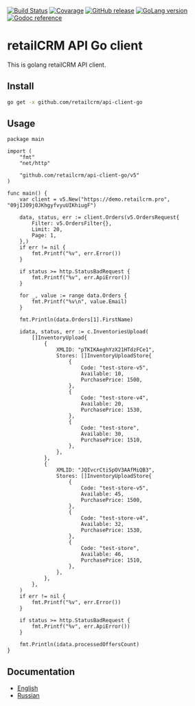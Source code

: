 [![Build Status](https://img.shields.io/travis/retailcrm/api-client-go/master.svg?style=flat-square)](https://travis-ci.org/retailcrm/api-client-go)
[![Covarage](https://img.shields.io/codecov/c/gh/retailcrm/api-client-go/master.svg?style=flat-square)](https://codecov.io/gh/retailcrm/api-client-go)
[![GitHub release](https://img.shields.io/github/release/retailcrm/api-client-go.svg?style=flat-square)](https://github.com/retailcrm/api-client-go/releases)
[![GoLang version](https://img.shields.io/badge/go->=1.8-blue?style=flat-square)](https://golang.org/dl/)
[![Godoc reference](https://img.shields.io/badge/godoc-reference-blue.svg?style=flat-square)](https://godoc.org/github.com/retailcrm/api-client-go)


# retailCRM API Go client

This is golang retailCRM API client.

## Install

```bash
go get -x github.com/retailcrm/api-client-go
```

## Usage

```golang
package main

import (
	"fmt"
	"net/http"

	"github.com/retailcrm/api-client-go/v5"
)

func main() {
	var client = v5.New("https://demo.retailcrm.pro", "09jIJ09j0JKhgyfvyuUIKhiugF")

	data, status, err := client.Orders(v5.OrdersRequest{
		Filter: v5.OrdersFilter{},
		Limit: 20,
		Page: 1,
	},)
	if err != nil {
		fmt.Printf("%v", err.Error())
	}

	if status >= http.StatusBadRequest {
		fmt.Printf("%v", err.ApiError())
	}

	for _, value := range data.Orders {
		fmt.Printf("%v\n", value.Email)
	}

	fmt.Println(data.Orders[1].FirstName)

	idata, status, err := c.InventoriesUpload(
		[]InventoryUpload{
			{
				XMLID: "pTKIKAeghYzX21HTdzFCe1",
				Stores: []InventoryUploadStore{
					{
						Code: "test-store-v5",
						Available: 10,
						PurchasePrice: 1500,
					},
					{
						Code: "test-store-v4",
						Available: 20,
						PurchasePrice: 1530,
					},
					{
						Code: "test-store",
						Available: 30,
						PurchasePrice: 1510,
					},
				},
			},
			{
				XMLID: "JQIvcrCtiSpOV3AAfMiQB3",
				Stores: []InventoryUploadStore{
					{
						Code: "test-store-v5",
						Available: 45,
						PurchasePrice: 1500,
					},
					{
						Code: "test-store-v4",
						Available: 32,
						PurchasePrice: 1530,
					},
					{
						Code: "test-store",
						Available: 46,
						PurchasePrice: 1510,
					},
				},
			},
		},
	)
	if err != nil {
		fmt.Printf("%v", err.Error())
	}

	if status >= http.StatusBadRequest {
		fmt.Printf("%v", err.ApiError())
	}

	fmt.Println(idata.processedOffersCount)
}
```

## Documentation

* [English](http://www.retailcrm.pro/docs/Developers/Index)
* [Russian](http://www.retailcrm.ru/docs/Developers/Index)

